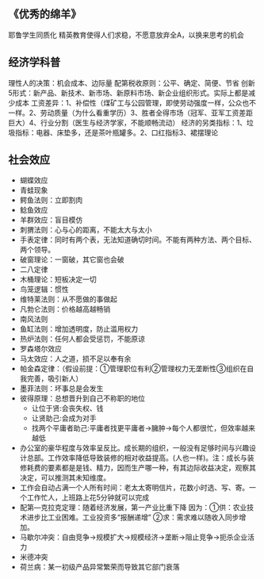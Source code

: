 
## 《优秀的绵羊》
耶鲁学生同质化
精英教育使得人们求稳，不愿意放弃全A，以换来思考的机会


## 经济学科普
理性人的决策：机会成本、边际量
配第税收原则：公平、确定、简便、节省
创新5形式：新产品、新技术、新市场、新原料市场、新企业组织形式。实际上都是减少成本
工资差异：1、补偿性（煤矿工与公园管理，即使劳动强度一样，公众也不一样。2、劳动质量（为什么看重学历）3、胜者全得市场（冠军、亚军工资差距巨大）4、行业分割（医生与经济学家，不能顺畅流动）
经济的另类指标：1、垃圾指标：电器、床垫多，还是茶叶瓶罐多。2、口红指标3、裙摆理论


## 社会效应
- 蝴蝶效应
- 青蛙现象
- 鳄鱼法则：立即割肉
- 鲶鱼效应
- 羊群效应：盲目模仿
- 刺猬法则：心与心的距离，不能太大与太小
- 手表定律：同时有两个表，无法知道确切时间。不能有两种方法、两个目标、两个领导。
- 破窗理论：一窗破，其它窗也会破
- 二八定律
- 木桶理论：短板决定一切
- 鸟笼逻辑：惯性
- 维特莱法则：从不愿做的事做起
- 凡勃仑法则：价格越高越畅销
- 南风法则
- 鱼缸法则：增加透明度，防止滥用权力
- 热炉法则：任何人都会受惩罚，不能原谅
- 罗森塔尔效应
- 马太效应：人之道，损不足以奉有余
- 帕金森定律：（假设前提：①管理职位有利②管理权力无垄断性③组织在自我完善，吸引新人）
- 墨菲法则：坏事总是会发生
- 彼得原理：总想晋升到自己不称职的地位
    - 让位于贤:会丧失权、钱
    - 让贤助己:会成为对手
    - 找两个平庸者助己:平庸者找更平庸者→臃肿→每个人都很忙，但效率越来越低
- 办公室的豪华程度与效率呈反比。成长期的组织，一般没有足够时间与兴趣设计总部。工作效率降低导致装修的相对收益提高。(人也一样)。注：成长与装修耗费的要素都是是钱、精力，因而生产哪一种，有其边际收益决定，观察其决定，可以推测其未知维度。
- 工作会自动占满一个人所有时间：老太太寄明信片，花数小时选、写、寄。一个工作忙人，上班路上花5分钟就可以完成
- 配第—克拉克定理：随着经济发展，第一产业比重下降
因为：①供：农业技术进步比工业困难。工业投资多“报酬递增”
   ②求：需求难以随收入同步增加。
- 马歇尔冲突：自由竞争→规模扩大→规模经济→垄断→阻止竞争→扼杀企业活力
- 米德冲突
- 荷兰病：某一初级产品异常繁荣而导致其它部门衰落
